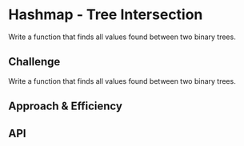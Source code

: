 # Hashmap - Tree Intersection
Write a function that finds all values found between two binary trees.

## Challenge
Write a function that finds all values found between two binary trees.

## Approach & Efficiency
<!-- What approach did you take? Why? What is the Big O space/time for this approach? -->

## API
<!-- Description of each method publicly available in each of your trees -->
